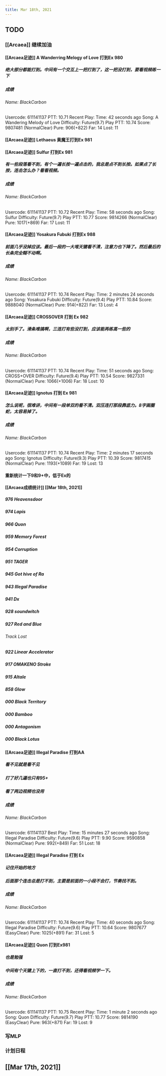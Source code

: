 ```yaml
---
title: Mar 18th, 2021
---
```


## TODO
### [[Arcaea]] 继续加油
#### [[Arcaea足迹]] A Wanderring Melogy of Love 打到Ex 980
##### 绝大部分都能打到。中间有一个交互上一把打到了，这一把没打到，要看视频练一下
##### 成绩
###### Name: BlackCarbon
Usercode: 611141137
PTT: 10.71
Recent Play:
Time: 42 seconds ago
Song: A Wandering Melody of Love
Difficulty: Future(9.7)
Play PTT: 10.74
Score: 9807481 (NormalClear)
Pure: 906(+822)
Far: 14
Lost: 11
#### [[Arcaea足迹]] Lethaeus 黄魔王打到Ex 981
#### [[Arcaea足迹]] Sulfur 打到Ex 981
##### 有一些段落看不到，有个一遍长按一遍点击的，我总是点不到长按。如果点了长按，连击怎么办？看看视频。
##### 成绩
###### Name: BlackCarbon
Usercode: 611141137
PTT: 10.72
Recent Play:
Time: 58 seconds ago
Song: Sulfur
Difficulty: Future(9.7)
Play PTT: 10.77
Score: 9814266 (NormalClear)
Pure: 1017(+869)
Far: 17
Lost: 11
#### [[Arcaea足迹]] Yosakura Fubuki 打到Ex 988
##### 前面几乎没掉应该。最后一段的一大堆天键看不清，注意力也下降了。然后最后的长条完全糊不动啊。
##### 成绩
###### Name: BlackCarbon
Usercode: 611141137
PTT: 10.74
Recent Play:
Time: 2 minutes 24 seconds ago
Song: Yosakura Fubuki
Difficulty: Future(9.4)
Play PTT: 10.84
Score: 9888040 (NormalClear)
Pure: 914(+822)
Far: 13
Lost: 4
#### [[Arcaea足迹]] CROSSOVER 打到 Ex 982
##### 太别手了。滑条难搞啊，三连打有些没打到，应该能再练高一些的
##### 成绩
###### Name: BlackCarbon
Usercode: 611141137
PTT: 10.74
Recent Play:
Time: 51 seconds ago
Song: CROSS+OVER
Difficulty: Future(9.4)
Play PTT: 10.54
Score: 9827331 (NormalClear)
Pure: 1066(+1006)
Far: 18
Lost: 10
#### [[Arcaea足迹]] Ignotus 打到 Ex 981
##### 怎么说呢，很难讲，中间有一段单双的看不清。双压连打那段靠底力。8字画圈蛇，太容易掉了。
##### 成绩
###### Name: BlackCarbon
Usercode: 611141137
PTT: 10.74
Recent Play:
Time: 2 minutes 17 seconds ago
Song: Ignotus
Difficulty: Future(9.3)
Play PTT: 10.39
Score: 9817415 (NormalClear)
Pure: 1193(+1089)
Far: 19
Lost: 13
#### 重新统计一下9和9+中，低于Ex的
#### [[Arcaea成绩统计]] [[Mar 18th, 2021]]
##### 976 Heavensdoor
##### 974 Lapis
##### _966 Quon_
##### 959 Memory Forest
##### 954 Corruption
##### 951 TAGER
##### 945 Got hive of Ra
##### 943 Illegal Paradise
##### 941 Dx
##### 928 soundwitch
##### 927 Red and Blue
###### Track Lost
##### 922 Linear Accelerator
##### 917 OMAKENO Stroke
##### 915 Altale
##### 858 Glow
##### 000 Black Territory
##### 000 Bamboo
##### 000 Antagonism
##### 000 Black Lotus
#### [[Arcaea足迹]]  Illegal Paradise 打到AA
##### 看不见就是看不见
##### 打了好几遍也只有95+
##### 看了两边视频也没用
##### 成绩
###### Name: BlackCarbon
Usercode: 611141137
Best Play:
Time: 15 minutes 27 seconds ago
Song: Illegal Paradise
Difficulty: Future(9.6)
Play PTT: 9.90
Score: 9590858 (NormalClear)
Pure: 992(+849)
Far: 51
Lost: 18
#### [[Arcaea足迹]]   Illegal Paradise 打到 Ex
##### 记住开始的地方
##### 后面那个连击总是打不到，主要是前面的一小段不会打，节奏找不到。
##### 成绩
###### Name: BlackCarbon
Usercode: 611141137
PTT: 10.74
Recent Play:
Time: 40 seconds ago
Song: Illegal Paradise
Difficulty: Future(9.6)
Play PTT: 10.64
Score: 9807677 (EasyClear)
Pure: 1025(+891)
Far: 31
Lost: 5
#### [[Arcaea足迹]] Quon 打到Ex981
##### 也是勉强
##### 中间有个天键上下的，一直打不到，还得看视频学一下。
##### 成绩
###### Name: BlackCarbon
Usercode: 611141137
PTT: 10.75
Recent Play:
Time: 1 minute 2 seconds ago
Song: Quon
Difficulty: Future(9.7)
Play PTT: 10.77
Score: 9814190 (EasyClear)
Pure: 963(+871)
Far: 19
Lost: 9
### 写MLP
### 计划日程
## [[Mar 17th, 2021]]
##
